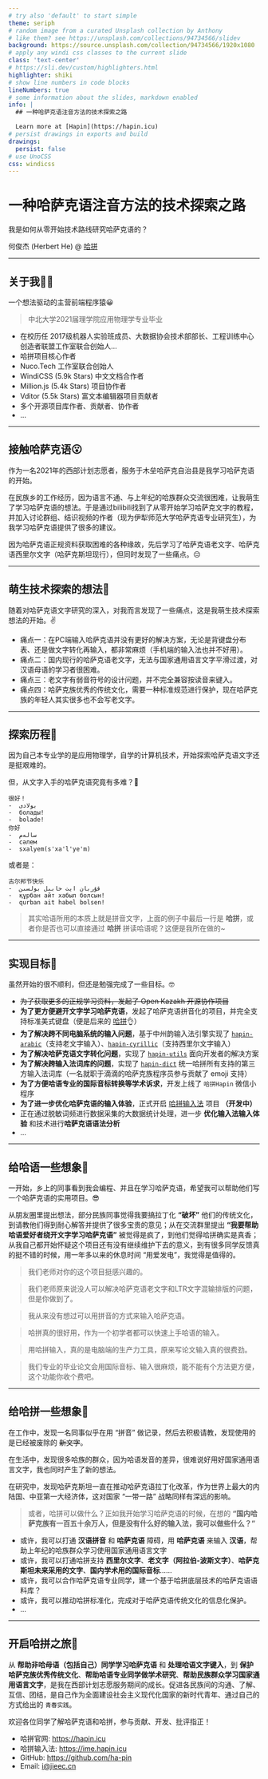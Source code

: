 ```yaml
---
# try also 'default' to start simple
theme: seriph
# random image from a curated Unsplash collection by Anthony
# like them? see https://unsplash.com/collections/94734566/slidev
background: https://source.unsplash.com/collection/94734566/1920x1080
# apply any windi css classes to the current slide
class: 'text-center'
# https://sli.dev/custom/highlighters.html
highlighter: shiki
# show line numbers in code blocks
lineNumbers: true
# some information about the slides, markdown enabled
info: |
  ## 一种哈萨克语注音方法的技术探索之路

  Learn more at [Hapin](https://hapin.icu)
# persist drawings in exports and build
drawings:
  persist: false
# use UnoCSS
css: windicss
---
```


# 一种哈萨克语注音方法的技术探索之路

我是如何从零开始技术路线研究哈萨克语的？

何俊杰 (Herbert He) @ [哈拼](https://hapin.icu)

---

## 关于我👨‍💻

一个想法驱动的主营前端程序猿😀

> 中北大学2021届理学院应用物理学专业毕业

- 在校历任 2017级机器人实验班成员、大数据协会技术部部长、工程训练中心创造者联盟工作室联合创始人...
- 哈拼项目核心作者
- Nuco.Tech 工作室联合创始人
- WindiCSS (5.9k Stars) 中文文档合作者
- Million.js (5.4k Stars) 项目协作者
- Vditor (5.5k Stars) 富文本编辑器项目贡献者
- 多个开源项目库作者、贡献者、协作者
- ...

---

## 接触哈萨克语😮

作为一名2021年的西部计划志愿者，服务于木垒哈萨克自治县是我学习哈萨克语的开始。

在民族乡的工作经历，因为语言不通、与上年纪的哈族群众交流很困难，让我萌生了学习哈萨克语的想法。于是通过bilibili找到了从零开始学习哈萨克文字的教程，并加入讨论群组、结识视频的作者（现为伊犁师范大学哈萨克语专业研究生），为我学习哈萨克语提供了很多的建议。

因为哈萨克语正规资料获取困难的各种缘故，先后学习了哈萨克语老文字、哈萨克语西里尔文字（哈萨克斯坦现行），但同时发现了一些痛点。😔

---

## 萌生技术探索的想法🤨

随着对哈萨克语文字研究的深入，对我而言发现了一些痛点，这是我萌生技术探索想法的开始。✌

- 痛点一：在PC端输入哈萨克语并没有更好的解决方案，无论是背键盘分布表、还是做文字转化再输入，都非常麻烦（手机端的输入法也并不好用）。
- 痛点二：国内现行的哈萨克语老文字，无法与国家通用语言文字平滑过渡，对汉语母语的学习者很困难。
- 痛点三：老文字有弱音符号的设计问题，并不完全兼容按读音来键入。
- 痛点四：哈萨克族优秀的传统文化，需要一种标准规范进行保护，现在哈萨克族的年轻人其实很多也不会写老文字。

---

## 探索历程🤔

因为自己本专业学的是应用物理学，自学的计算机技术，开始探索哈萨克语文字还是挺艰难的。

但，从文字入手的哈萨克语究竟有多难？🙊

```markdown{1|2|3|4|5|6|7|8}
很好！
-  بولادى
-  болады!
-  bolade!
你好
-  سالەم
-  сәлем
-  sxalyem(s'xa'l'ye'm)
```

或者是：

```markdown{1|2|3|4}
古尔邦节快乐
-  قۇربان ايت حابىل بولسىن
-  құрбан айт хабыл болсын!
-  qurban ait habel bolsen!
```

> 其实哈语所用的本质上就是拼音文字，上面的例子中最后一行是 **哈拼**，或者你是否也可以直接通过 **哈拼** 拼读哈语呢？这便是我所在做的~

---

## 实现目标🎯

虽然开始的很不顺利，但还是勉强完成了一些目标。🤓

- ~~为了获取更多的正规学习资料，发起了 Open Kazakh 开源协作项目~~
- **为了更方便避开文字学习哈萨克语**，发起了哈萨克语拼音化的项目，并完全支持标准美式键盘（便是后来的 [哈拼](https://hapin.icu)👌）
- **为了解决跨不同电脑系统的输入问题**，基于中州韵输入法引擎实现了 [`hapin-arabic`](https://github.com/ha-pin/hapin-arabic)（支持老文字输入）、[`hapin-cyrillic`](https://github.com/ha-pin/hapin-cyrillic)（支持西里尔文字输入）
- **为了解决哈萨克语文字转化问题**，实现了 [`hapin-utils`](https://github.com/ha-pin/hapin-utils) 面向开发者的解决方案
- **为了解决跨输入法词库的问题**，实现了 [`hapin-dict`](https://github.com/ha-pin/hapin-dict) 统一哈拼所有支持的第三方输入法词库（一名就职于滴滴的哈萨克族程序员参与贡献了 emoji 支持）
- **为了方便哈语专业的国际音标转换等学术诉求**，开发上线了 `哈拼Hapin` 微信小程序
- **为了进一步优化哈萨克语的输入体验**，正式开启 [哈拼输入法](https://ime.hapin.icu) 项目 **（开发中）**
- 正在通过脱敏词频进行数据采集的大数据统计处理，进一步 **优化输入法输入体验** 和技术进行**哈萨克语语法分析**
- ...

---

## 给哈语一些想象💪

一开始，乡上的同事看到我会编程、并且在学习哈萨克语，希望我可以帮助他们写一个哈萨克语的实用项目。😎

从朋友圈里提出想法，部分民族同事觉得我要搞拉丁化 **“破坏”** 他们的传统文化，到请教他们得到耐心解答并提供了很多宝贵的意见；从在交流群里提出 **“我要帮助哈语爱好者绕开文字学习哈萨克语”** 被觉得是疯了，到他们觉得哈拼确实是真香；从我自己都开始怀疑这个项目还有没有继续维护下去的意义，到有很多同学反馈真的挺不错的时候，用一年多以来的休息时间 “用爱发电”，我觉得是值得的。

> 我们老师对你的这个项目挺感兴趣的。

> 我们老师原来说没人可以解决哈萨克语老文字和LTR文字混输排版的问题，但是你做到了。

> 我从来没有想过可以用拼音的方式来输入哈萨克语。

> 哈拼真的很好用，作为一个初学者都可以快速上手哈语的输入。

> 用哈拼输入，真的是电脑端的生产力工具，原来写论文输入真的很费劲。

> 我们专业的毕业论文会用国际音标、输入很麻烦，能不能有个方法更方便，这个功能你收个费吧。

---

## 给哈拼一些想象👋

在工作中，发现一名同事似乎在用 “拼音” 做记录，然后去积极请教，发现使用的是已经被废除的 ~~新文字~~。

在生活中，发现很多哈族的群众，因为哈语发音的差异，很难说好用好国家通用语言文字，我也同时产生了新的想法。

在研究中，发现哈萨克斯坦一直在推动哈萨克语拉丁化改革，作为世界上最大的内陆国、中亚第一大经济体，这对国家 “一带一路” 战略同样有深远的影响。

> 或者，哈拼可以做什么？正如我开始学习哈萨克语的时候，在想的 **“国内哈萨克族有一百五十余万人，但是没有什么好的输入法，我可以做些什么？”**

- 或许，我可以打通 **汉语拼音** 和 **哈萨克语** 障碍，用 **哈萨克语** 来输入 **汉语**，帮助上年纪的哈族群众学习使用国家通用语言文字
- 或许，我可以打通哈拼支持 **西里尔文字**、**老文字（阿拉伯-波斯文字）**、**哈萨克斯坦未来采用的文字**、**国内学术用的国际音标**……
- 或许，我可以合作哈萨克语专业同学，建一个基于哈拼底层技术的哈萨克语语料库？
- 或许，我可以推动哈拼标准化，完成对于哈萨克语传统文化的信息化保护。
- ...

---

## 开启哈拼之旅🐼

从 **帮助非哈母语（包括自己）同学学习哈萨克语** 和 **处理哈语文字键入**，到 **保护哈萨克族优秀传统文化**、**帮助哈语专业同学做学术研究**、**帮助民族群众学习国家通用语言文字**，是我在西部计划志愿服务期间的成长。促进各民族间的沟通、了解、互信、团结，是自己作为全面建设社会主义现代化国家的新时代青年、通过自己的方式给出的 `青春实践`。

欢迎各位同学了解哈萨克语和哈拼，参与贡献、开发、批评指正！

- 哈拼官网: <https://hapin.icu>
- 哈拼输入法: <https://ime.hapin.icu>
- GitHub: <https://github.com/ha-pin>
- Email: <i@jieec.cn>
